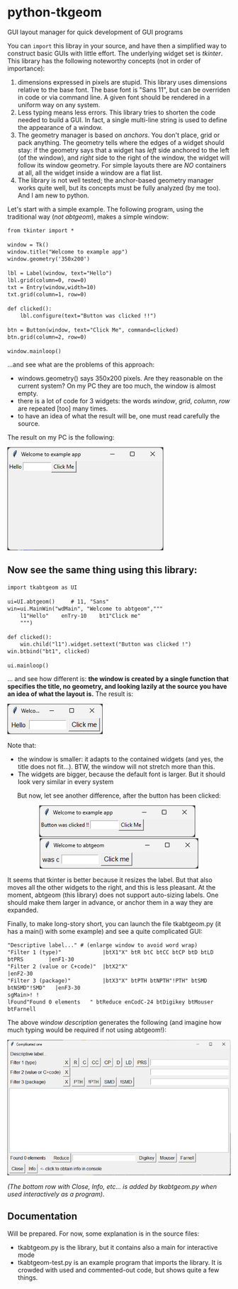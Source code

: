 # python-tkgeom
GUI layout manager for quick development of GUI programs

You can `import` this libray in your source, and have then a simplified way to construct basic GUIs with little effort. The underlying widget set is *tkinter*.
This library has the following noteworthy concepts (not in order of importance):
1. dimensions expressed in pixels are stupid. This library uses dimensions relative to the base font. The base font is "Sans 11", but can be overriden in code or via command line. A given font should be rendered in a uniform way on any system.
2. Less typing means less errors. This library tries to shorten the code needed to build a GUI. In fact, a single multi-line string is used to define the appearance of a window.
3. The geometry manager is based on *anchors*. You don't place, grid or pack anything. The geometry tells where the edges of a widget should stay: if the geometry says that a widget has *left* side anchored to the left (of the window), and *right* side to the right of the window, the widget will follow its window geometry. For simple layouts there are *NO* containers at all, all the widget inside a window are a flat list.
4. The library is not well tested; the anchor-based geometry manager works quite well, but its concepts must be fully analyzed (by me too). And I am new to python.

Let's start with a simple example. The following program, using the traditional way (*not abtgeom*), makes a simple window:

    from tkinter import *
    
    window = Tk()
    window.title("Welcome to example app")
    window.geometry('350x200')
    
    lbl = Label(window, text="Hello")
    lbl.grid(column=0, row=0)
    txt = Entry(window,width=10)
    txt.grid(column=1, row=0)
    
    def clicked():
        lbl.configure(text="Button was clicked !!")
    
    btn = Button(window, text="Click Me", command=clicked)
    btn.grid(column=2, row=0)
    
    window.mainloop()

...and see what are the problems of this approach:
* windows.geometry() says 350x200 pixels. Are they reasonable on the current system? On my PC they are too much, the window is almost empty.
* there is a lot of code for 3 widgets: the words *window*, *grid*, *column*, *row* are repeated [too] many times.
* to have an idea of what the result will be, one must read carefully the source.

The result on my PC is the following:

![output of traditional tkinter](/doc-assets/example1-result.png)

## Now see the same thing using this library:

    import tkabtgeom as UI
    
    ui=UI.abtgeom()     # 11, "Sans"
    win=ui.MainWin("wdMain", "Welcome to abtgeom","""
        l1"Hello"    enTry-10    bt1"Click me"
        """)
    
    def clicked():
        win.child("l1").widget.settext("Button was clicked !")
    win.btbind("bt1", clicked)
    
    ui.mainloop()

... and see how different is:
**the window is created by a single function that specifies the title, no geometry, and looking lazily at the source you have an idea of what the layout is.** The result is:

![abtgeom result for the same thing](/doc-assets/example1-abtresult.png)

Note that:
- the window is smaller: it adapts to the contained widgets (and yes, the title does not fit...). BTW, the window will not stretch more than this.
- The widgets are bigger, because the default font is larger. But it should look very similar in every system

<div style="text-align: center;">
But now, let see another difference, after the button has been clicked:

![tkinter, label resizes](/doc-assets/example1-resultafterclick.png) &nbsp; ![abtgeom instead](/doc-assets/example1-abtafterclick.png)
</div>

It seems that tkinter is better because it resizes the label. But that also moves all the other widgets to the right, and this is less pleasant.
At the moment, abtgeom (this library) does not support auto-sizing labels. One should make them larger in advance, or anchor them in a way they are expanded.

Finally, to make long-story short, you can launch the file tkabtgeom.py (it has a main() with some example) and see a quite complicated GUI:

    "Descriptive label..." # (enlarge window to avoid word wrap)
    "Filter 1 (type)"             |btX1"X" btR btC btCC btCP btD btLD btPRS        |enF1-30
    "Filter 2 (value or C+code)"  |btX2"X"                                         |enF2-30
    "Filter 3 (package)"          |btX3"X" btPTH btNPTH"!PTH" btSMD btNSMD"!SMD"   |enF3-30
    sgMain>! !
    lFound"Found 0 elements   " btReduce enCodC-24 btDigikey btMouser btFarnell

The above *window description* generates the following (and imagine how much typing would be required if not using abtgeom!):

![abtgeom complicated example](/doc-assets/complicated.png)

*(The bottom row with Close, Info, etc... is added by tkabtgeom.py when used interactively as a program)*.

## Documentation
Will be prepared. For now, some explanation is in the source files:
- tkabtgeom.py is the library, but it contains also a main for interactive mode
- tkabtgeom-test.py is an example program that imports the library. It is crowded with used and commented-out code, but shows quite a few things.

